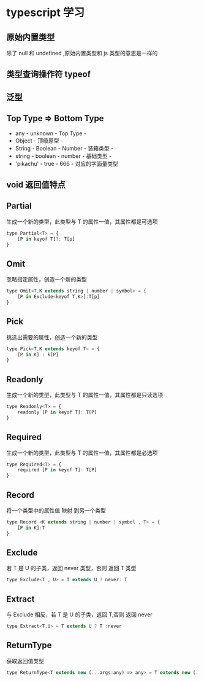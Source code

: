 # typescript 学习

## 原始内置类型

除了 null 和 undefined ,原始内置类型和 js 类型的意思是一样的

## 类型查询操作符 typeof

## 泛型

## Top Type => Bottom Type

- any - unknown - Top Type -
- Object - 顶级原型 -
- String - Boolean - Number - 装箱类型 -
- string - boolean - number - 基础类型 -
- 'pikachu' - true - 666 - 对应的字面量类型

## void 返回值特点

## Partial

生成一个新的类型，此类型与 T 的属性一值，其属性都是可选项

```js
type Partial<T> = {
    [P in keyof T]?: T[p]
}
```

## Omit

忽略指定属性，创造一个新的类型

```js
type Omit<T,K extends string | number | symbol> = {
    [P in Exclude<keyof T,K>]:T[p]
}
```

## Pick

挑选出需要的属性，创造一个新的类型

```js
type Pick<T,K extends keyof T> = {
    [P in K] : k[P]
}
```

## Readonly

生成一个新的类型，此类型与 T 的属性一值，其属性都是只读选项

```js
type Readonly<T> = {
    readonly [P in keyof T]: T[P]
}
```

## Required

生成一个新的类型，此类型与 T 的属性一值，其属性都是必选项

```js
type Required<T> = {
    required [P in keyof T]: T[P]
}
```

## Record

将一个类型中的属性值 映射 到另一个类型

```js
type Record <K extends string | number | symbol , T> = {
    [P in K]:T
}
```

## Exclude

若 T 是 U 的子类，返回 never 类型，否则 返回 T 类型

```js
type Exclude<T , U> = T extends U ? never: T
```

## Extract

与 Exclude 相反，若 T 是 U 的子类，返回 T,否则 返回 never

```js
type Extract<T,U> = T extends U ? T :never
```

## ReturnType

获取返回值类型

```js
type ReturnType<T extends new (...args:any) => any> = T extends new (...args:infer P)=>any?P:never
```
